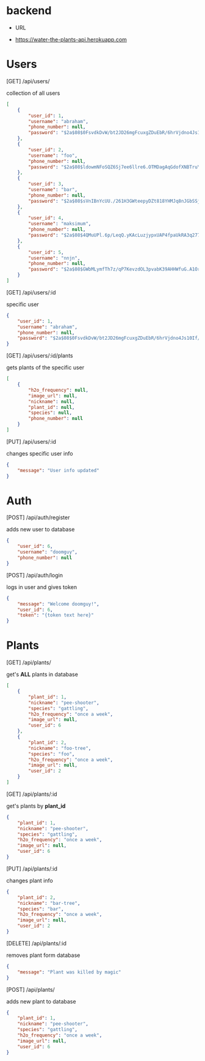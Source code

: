 # backend


* URL
- https://water-the-plants-api.herokuapp.com

# Users

[GET] /api/users/

collection of all users

```JSON
[
    {
        "user_id": 1,
        "username": "abraham",
        "phone_number": null,
        "password": "$2a$08$0FsvdkDvW/bt2JD26mgFcuxgZDuEbR/6hrVjdno4Js10If/dXVaM."
    },
    {
        "user_id": 2,
        "username": "foo",
        "phone_number": null,
        "password": "$2a$08$ldowmNFoSQZ6Sj7ee6llre6.OTMDagAqGdofXNBTruY7q0GY8.p4q"
    },
    {
        "user_id": 3,
        "username": "bar",
        "phone_number": null,
        "password": "$2a$08$sVnIBnYcUU./261H3GWteepyDZt818YHMJq8nJGbSSjTpEa57aesy"
    },
    {
        "user_id": 4,
        "username": "maksimum",
        "phone_number": null,
        "password": "$2a$08$4QMuUPl.6p/LeqQ.yKAcLuzjypxUAP4fpaUkRA3q277Kj3.WmlQYS"
    },
    {
        "user_id": 5,
        "username": "nnjn",
        "phone_number": null,
        "password": "$2a$08$GWbMLymfTh7z/qP7KevzdOL3pvabK39AHHWfuG.A1OrqxVfV0mdIu"
    }
]
```
[GET] /api/users/:id

specific user

```JSON
{
    "user_id": 1,
    "username": "abraham",
    "phone_number": null,
    "password": "$2a$08$0FsvdkDvW/bt2JD26mgFcuxgZDuEbR/6hrVjdno4Js10If/dXVaM."
}
```
[GET] /api/users/:id/plants

gets plants of the specific user

```JSON
[
    {
        "h2o_frequency": null,
        "image_url": null,
        "nickname": null,
        "plant_id": null,
        "species": null,
        "phone_number": null
    }
]
```
[PUT] /api/users/:id

changes specific user info

```JSON
{
    "message": "User info updated"
}
```
# Auth

[POST] /api/auth/register

adds new user to database

```JSON
{
    "user_id": 6,
    "username": "doomguy",
    "phone_number": null
}
```
[POST] /api/auth/login

logs in user and gives token

```JSON
{
    "message": "Welcome doomguy!",
    "user_id": 6,
    "token": "{token text here}"
}
```
# Plants

[GET] /api/plants/

get's **ALL** plants in database 

```JSON
[
    {
        "plant_id": 1,
        "nickname": "pee-shooter",
        "species": "gattling",
        "h2o_frequency": "once a week",
        "image_url": null,
        "user_id": 6
    },
    {
        "plant_id": 2,
        "nickname": "foo-tree",
        "species": "foo",
        "h2o_frequency": "once a week",
        "image_url": null,
        "user_id": 2
    }
]
```
[GET] /api/plants/:id

get's plants by **plant_id**

```JSON
{
    "plant_id": 1,
    "nickname": "pee-shooter",
    "species": "gattling",
    "h2o_frequency": "once a week",
    "image_url": null,
    "user_id": 6
}
```
[PUT] /api/plants/:id

changes plant info

```JSON
{
    "plant_id": 2,
    "nickname": "bar-tree",
    "species": "bar",
    "h2o_frequency": "once a week",
    "image_url": null,
    "user_id": 2
}
```
[DELETE] /api/plants/:id

removes plant form database

```JSON
{
    "message": "Plant was killed by magic"
}
```
[POST] /api/plants/

adds new plant to database

```JSON
{
    "plant_id": 1,
    "nickname": "pee-shooter",
    "species": "gattling",
    "h2o_frequency": "once a week",
    "image_url": null,
    "user_id": 6
}
```